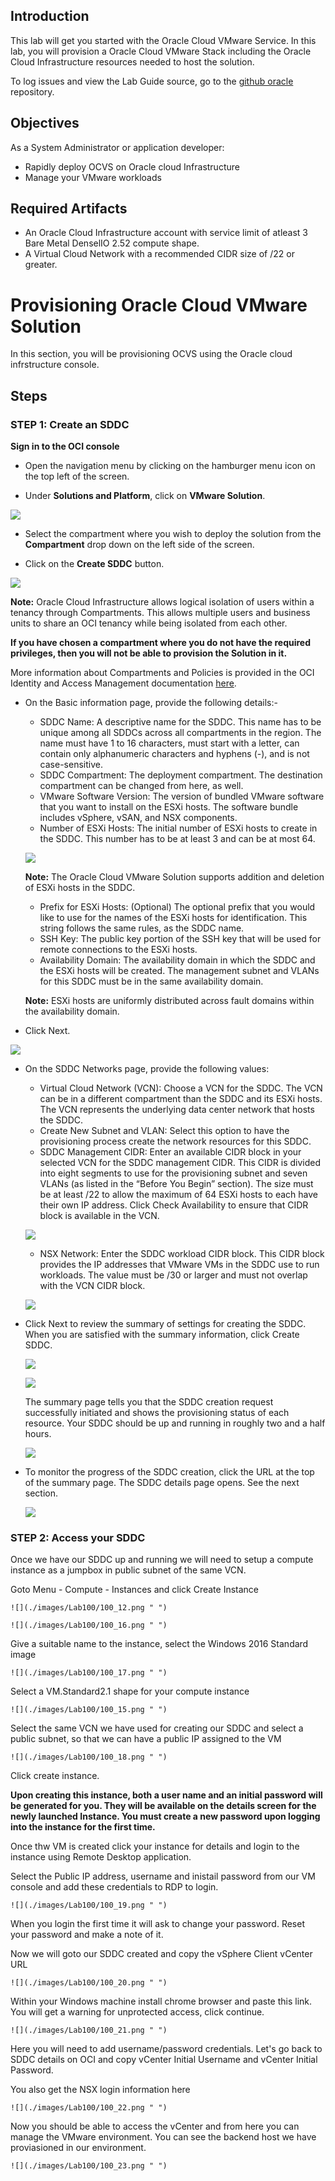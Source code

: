 ## Introduction

This lab will get you started with the Oracle Cloud VMware Service. In this lab, you will provision a Oracle Cloud VMware Stack including the Oracle Cloud Infrastructure resources needed to host the solution.

To log issues and view the Lab Guide source, go to the [github oracle](https://github.com/oracle/learning-library/issues/new) repository.

## Objectives

As a System Administrator or application developer:

- Rapidly deploy OCVS on Oracle cloud Infrastructure 
- Manage your VMware workloads

## Required Artifacts

- An Oracle Cloud Infrastructure account with service limit of atleast 3 Bare Metal DenselIO 2.52 compute shape.
- A Virtual Cloud Network with a recommended CIDR size of /22 or greater.


# Provisioning Oracle Cloud VMware Solution

In this section, you will be provisioning OCVS using the Oracle cloud infrstructure console.

## Steps

### STEP 1: Create an SDDC

**Sign in to the OCI console**

-  Open the navigation menu by clicking on the hamburger menu icon on the top left of the screen.

-  Under **Solutions and Platform**, click on **VMware Solution**.

![](./images/Lab100/100_1.png " ")

- Select the compartment where you wish to deploy the solution from the **Compartment** drop down on the left side of the screen.

- Click on the **Create SDDC** button.

![](./images/Lab100/100_2.png " ")

**Note:** Oracle Cloud Infrastructure allows logical isolation of users within a tenancy through Compartments. This allows multiple users and business units to share an OCI tenancy while being isolated from each other.

**If you have chosen a compartment where you do not have the required privileges, then you will not be able to provision the Solution in it.**

More information about Compartments and Policies is provided in the OCI Identity and Access Management documentation [here](https://docs.cloud.oracle.com/iaas/Content/Identity/Tasks/managingcompartments.htm?tocpath=Services%7CIAM%7C_____13).

-  On the Basic information page, provide the following details:-
    - SDDC Name: A descriptive name for the SDDC. This name has to be unique among all SDDCs across all compartments in the region. The name must have 1 to 16 characters, must start with a letter, can contain only alphanumeric characters and hyphens (-), and is not case-sensitive.
    - SDDC Compartment: The deployment compartment. The destination compartment can be changed from here, as well.
    - VMware Software Version: The version of bundled VMware software that you want to install on the ESXi hosts. The software bundle includes vSphere, vSAN, and NSX components. 
    - Number of ESXi Hosts: The initial number of ESXi hosts to create in the SDDC. This number has to be at least 3 and can be at most 64. 
    
    ![](./images/Lab100/100_4.png " ")

    **Note:** The Oracle Cloud VMware Solution supports addition and deletion of ESXi hosts in the SDDC. 
    
    - Prefix for ESXi Hosts: (Optional) The optional prefix that you would like to use for the names of the ESXi hosts for identification. This string follows the same rules, as the SDDC name.
    - SSH Key: The public key portion of the SSH key that will be used for remote connections to the ESXi hosts. 
    - Availability Domain: The availability domain in which the SDDC and the ESXi hosts will be created. The management subnet and VLANs for this SDDC must be in the same availability domain. 
    
    **Note:** ESXi hosts are uniformly distributed across fault domains within the availability domain. 

- Click Next.

![](./images/Lab100/100_5.png " ")

- On the SDDC Networks page, provide the following values: 
    - Virtual Cloud Network (VCN): Choose a VCN for the SDDC. The VCN can be in a different compartment than the SDDC and its ESXi hosts. The VCN represents the underlying data center network that hosts the SDDC.
    - Create New Subnet and VLAN: Select this option to have the provisioning process create the network resources for this SDDC. 
    - SDDC Management CIDR: Enter an available CIDR block in your selected VCN for the SDDC management CIDR. This CIDR is divided into eight segments to use for the provisioning subnet and seven VLANs (as listed in the “Before You Begin” section). The size must be at least /22 to allow the maximum of 64 ESXi hosts to each have their own IP address. Click Check Availability to ensure that CIDR block is available in the VCN. 

    ![](./images/Lab100/100_6.png " ")

    - NSX Network: Enter the SDDC workload CIDR block. This CIDR block provides the IP addresses that VMware VMs in the SDDC use to run workloads. The value must be /30 or larger and must not overlap with the VCN CIDR block.

    ![](./images/Lab100/100_7.png " ")

- Click Next to review the summary of settings for creating the SDDC. When you are satisfied with the summary information, click Create SDDC.

    ![](./images/Lab100/100_8.png " ")

     ![](./images/Lab100/100_9.png " ")

    The summary page tells you that the SDDC creation request successfully initiated and shows the provisioning status of each resource. Your SDDC should be up and running in roughly two and a half hours.

     ![](./images/Lab100/100_10.png " ")

- To monitor the progress of the SDDC creation, click the URL at the top of the summary page. The SDDC details page opens. See the next section.

    ![](./images/Lab100/100_11.png " ")

### STEP 2: Access your SDDC

Once we have our SDDC up and running we will need to setup a compute instance as a jumpbox in public subnet of the same VCN.

Goto Menu - Compute - Instances and click Create Instance

    ![](./images/Lab100/100_12.png " ")

    ![](./images/Lab100/100_16.png " ")

Give a suitable name to the instance, select the Windows 2016 Standard image

    ![](./images/Lab100/100_17.png " ")

Select a VM.Standard2.1 shape for your compute instance    

    ![](./images/Lab100/100_15.png " ")

Select the same VCN we have used for creating our SDDC and select a public subnet, so that we can have a public IP assigned to the VM

    ![](./images/Lab100/100_18.png " ")

Click create instance.

**Upon creating this instance, both a user name and an initial password will be generated for you. They will be available on the details screen for the newly launched Instance. You must create a new password upon logging into the instance for the first time.**

Once thw VM is created click your instance for details and login to the instance using Remote Desktop application. 

Select the Public IP address, username and inistail password from our VM console and add these credentials to RDP to login.

    ![](./images/Lab100/100_19.png " ")

When you login the first time it will ask to change your password. Reset your password and make a note of it.

Now we will goto our SDDC created and copy the vSphere Client vCenter URL

    ![](./images/Lab100/100_20.png " ")

Within your Windows machine install chrome browser and paste this link. You will get a warning for unprotected access, click continue.

    ![](./images/Lab100/100_21.png " ")

Here you will need to add username/password credentials. Let's go back to SDDC details on OCI and copy vCenter Initial Username and vCenter Initial Password.

You also get the NSX login information here

    ![](./images/Lab100/100_22.png " ")

Now you should be able to access the vCenter and from here you can manage the VMware environment. You can see the backend host we have proviasioned in our environment.

    ![](./images/Lab100/100_23.png " ")
